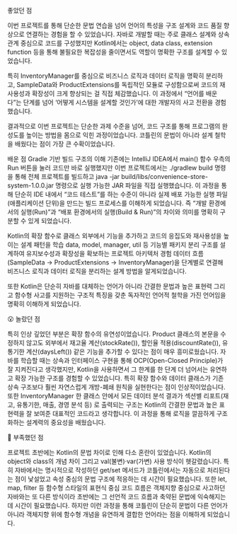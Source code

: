 좋았던 점

이번 프로젝트를 통해 단순한 문법 연습을 넘어 언어의 특성을 구조 설계와 코드 품질 향상으로 연결하는 경험을 할 수 있었습니다.
자바로 개발할 때는 주로 클래스 설계와 상속 관계 중심으로 코드를 구성했지만 Kotlin에서는 object, data class, extension function 등을 통해
불필요한 복잡성을 줄이면서도 역할이 명확한 구조를 설계할 수 있었습니다.

특히 InventoryManager를 중심으로 비즈니스 로직과 데이터 로직을 명확히 분리하고,
SampleData와 ProductExtensions를 독립적인 모듈로 구성함으로써
코드의 재사용성과 확장성이 크게 향상되는 걸 직접 체감했습니다.
이 과정에서 “언어를 배운다”는 단계를 넘어
‘어떻게 시스템을 설계할 것인가’에 대한 개발자의 사고 전환을 경험했습니다.

결과적으로 이번 프로젝트는 단순한 과제 수준을 넘어,
코드 구조를 통해 프로그램의 완성도를 높이는 방법을 몸으로 익힌 과정이었습니다.
코틀린의 문법이 아니라 설계 철학을 배웠다는 점이 가장 큰 수확이었습니다.


배운 점
Gradle 기반 빌드 구조의 이해
기존에는 IntelliJ IDEA에서 main() 함수 우측의 Run 버튼을 눌러 코드만 바로 실행했지만
이번 프로젝트에서는 ./gradlew build 명령을 통해 전체 프로젝트를 빌드하고
java -jar build/libs/convenience-store-system-1.0.0.jar 명령으로 실행 가능한 JAR 파일을 직접 실행했습니다.
이 과정을 통해 단순히 IDE 내에서 “코드 테스트”를 하는 수준이 아니라 실제 배포 가능한 실행 파일(애플리케이션 단위)을 만드는 빌드 프로세스를 이해하게 되었습니다.
즉 “개발 환경에서의 실행(Run)”과 “배포 환경에서의 실행(Build & Run)”의 차이와 의미를 명확히 구분할 수 있게 되었습니다.

Kotlin의 확장 함수로 클래스 외부에서 기능을 추가하고 코드의 응집도와 재사용성을 높이는 설계 패턴을 학습
data, model, manager, util 등 기능별 패키지 분리 구조를 설계하여 유지보수성과 확장성을 확보하는 프로젝트 아키텍처 경험
데이터 흐름(SampleData → ProductExtensions → InventoryManager)을 단계별로 연결해 비즈니스 로직과 데이터 로직을 분리하는 설계 방법을 알게되었습니다.

또한 Kotlin은 단순히 자바를 대체하는 언어가 아니라
간결한 문법과 높은 표현력 그리고 함수형 사고를 지원하는 구조적 특징을 갖춘
독자적인 언어적 철학을 가진 언어임을 명확히 이해하게 되었습니다.

😮 놀랐던 점

특히 인상 깊었던 부분은 확장 함수의 유연성이었습니다.
Product 클래스의 본문을 수정하지 않고도 외부에서 재고율 계산(stockRate()), 할인율 적용(discountRate()), 유통기한 계산(daysLeft()) 같은 기능을 추가할 수 있다는 점이 매우 흥미로웠습니다.
자바를 학습할 때는 상속과 인터페이스 구현을 통해 OCP(Open-Closed Principle)가 잘 지켜진다고 생각했지만,
Kotlin을 사용하면서 그 한계를 한 단계 더 넘어서는 유연하고 확장 가능한 구조를 경험할 수 있었습니다.
특히 확장 함수와 데이터 클래스가 기존 상속 구조보다 훨씬 자연스럽게 개방-폐쇄 원칙을 실현한다는 점이 인상적이었습니다.
또한 InventoryManager 한 클래스 안에서 모든 데이터 분석 결과가 섹션별 리포트(재고, 유통기한, 매출, 경영 분석 등) 로 출력되는 구조는
Kotlin의 간결한 문법과 높은 표현력을 잘 보여준 대표적인 코드라고 생각합니다.
이 과정을 통해 로직을 깔끔하게 구조화하는 설계력의 중요성을 배웠습니다.

🔧 부족했던 점

프로젝트 초반에는 Kotlin의 문법 차이로 인해 다소 혼란이 있었습니다.
Kotlin의 object와 class의 개념 차이 그리고 val(불변)·var(가변) 사용 방식이 헷갈렸습니다.
특히 자바에서는 명시적으로 작성하던 get/set 메서드가 코틀린에서는 자동으로 처리된다는 점이 낯설었고 속성 중심의 문법 구조에 적응하는 데 시간이 필요했습니다.
또한 let, map, filter 등 함수형 스타일의 표현식 중심 코드 흐름은 객체지향 중심으로 사고하던 자바와는 또 다른 방식이라 
초반에는 그 선언적 코드 흐름과 축약된 문법에 익숙해지는 데 시간이 필요했습니다.
하지만 이런 과정을 통해 코틀린이 단순히 문법이 다른 언어가 아니라 객체지향 위에 함수형 개념을 유연하게 결합한 언어라는 점을 이해하게 되었습니다.

